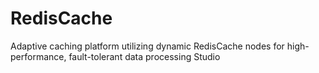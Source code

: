 # RedisCache
Adaptive caching platform utilizing dynamic RedisCache nodes for high-performance, fault-tolerant data processing Studio
